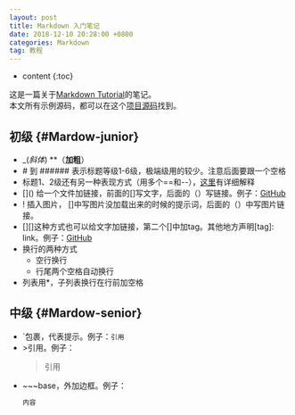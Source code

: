 ```yaml
---
layout: post
title: Markdown 入门笔记
date: 2018-12-10 20:28:00 +0800
categories: Markdown
tag: 教程
---
```

* content
{:toc}


这是一篇关于[Markdown Tutorial](https://www.markdowntutorial.com/)的笔记。  
本文所有示例源码，都可以在这个[项目源码](https://github.com/hqglichao/hqglichao.github.io)找到。  

初级                       {#Mardow-junior}
------------------------------------------

* _(_斜体_) \**（**加粗**）
* \# 到 \###### 表示标题等级1-6级，极端级用的较少。注意后面要跟一个空格
* 标题1、2级还有另一种表现方式（用多个==和--），[这里](https://wastemobile.gitbooks.io/gitbook-chinese/content/format/markdown.html)有详细解释
* \[]() 给一个文件加链接，前面的\[]写文字，后面的（）写链接。例子：[GitHub](https:\\www.github.com)
* \![]() 插入图片， \[]中写图片没加载出来的时候的提示词，后面的（）中写图片链接。
* \[]\[]这种方式也可以给文字加链接，第二个\[]中加tag。其他地方声明\[tag]: link。例子：[GitHub][linkName]
* 换行的两种方式
  * 空行换行
  * 行尾两个空格自动换行
* 列表用\*，子列表换行在行前加空格

[linkName]: https:\\\\www.github.com

中级                     {#Mardow-senior}
------------------------------------------

* \`包裹，代表提示。例子：`引用`
* \>引用。例子：
  >引用
* \~~~base，外加边框。例子：
  ~~~bash
  内容
  ~~~